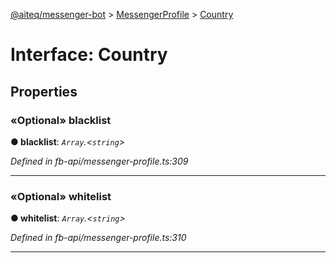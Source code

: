 [@aiteq/messenger-bot](../README.md) > [MessengerProfile](../modules/messengerprofile.md) > [Country](../interfaces/messengerprofile.country.md)



# Interface: Country


## Properties
<a id="blacklist"></a>

### «Optional» blacklist

**●  blacklist**:  *`Array`.<`string`>* 

*Defined in fb-api/messenger-profile.ts:309*





___

<a id="whitelist"></a>

### «Optional» whitelist

**●  whitelist**:  *`Array`.<`string`>* 

*Defined in fb-api/messenger-profile.ts:310*





___


